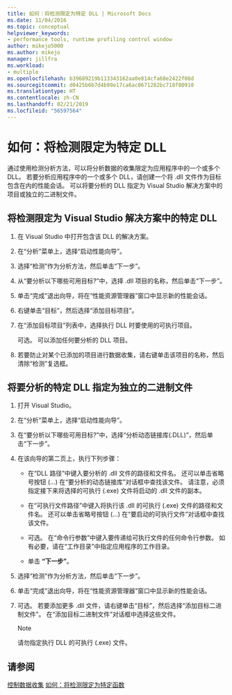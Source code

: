 ```yaml
---
title: 如何：将检测限定为特定 DLL | Microsoft Docs
ms.date: 11/04/2016
ms.topic: conceptual
helpviewer_keywords:
- performance tools, runtime profiling control window
author: mikejo5000
ms.author: mikejo
manager: jillfra
ms.workload:
- multiple
ms.openlocfilehash: b39689219b113343162aa0e814cfa68e2422f08d
ms.sourcegitcommit: d0425b6b7d4b99e17ca6ac0671282bc718f80910
ms.translationtype: HT
ms.contentlocale: zh-CN
ms.lasthandoff: 02/21/2019
ms.locfileid: "56597564"
---
```

# <a name="how-to-limit-instrumentation-to-specific-dlls"></a>如何：将检测限定为特定 DLL

通过使用检测分析方法，可以将分析数据的收集限定为应用程序中的一个或多个 DLL。 若要分析应用程序中的一个或多个 DLL，请创建一个将 .dll 文件作为目标包含在内的性能会话。 可以将要分析的 DLL 指定为 Visual Studio 解决方案中的项目或独立的二进制文件。

## <a name="to-limit-instrumentation-to-specific-dlls-in-a-visual-studio-solution"></a>将检测限定为 Visual Studio 解决方案中的特定 DLL

1. 在 Visual Studio 中打开包含该 DLL 的解决方案。

2. 在“分析”菜单上，选择“启动性能向导”。

3. 选择“检测”作为分析方法，然后单击“下一步”。

4. 从“要分析以下哪些可用目标?”中，选择 .dll 项目的名称，然后单击“下一步”。

5. 单击“完成”退出向导，将在“性能资源管理器”窗口中显示新的性能会话。

6. 右键单击“目标”，然后选择“添加目标项目”。

7. 在“添加目标项目”列表中，选择执行 DLL 时要使用的可执行项目。

     可选。 可以添加任何要分析的 DLL 项目。

8. 若要防止对某个已添加的项目进行数据收集，请右键单击该项目的名称，然后清除“检测”复选框。

## <a name="to-specify-specific-dlls-to-profile-as-independent-binaries"></a>将要分析的特定 DLL 指定为独立的二进制文件

1. 打开 Visual Studio。

2. 在“分析”菜单上，选择“启动性能向导”。

3. 在“要分析以下哪些可用目标?”中，选择“分析动态链接库(.DLL)”，然后单击“下一步”。

4. 在该向导的第二页上，执行下列步骤：

    - 在“DLL 路径”中键入要分析的 .dll 文件的路径和文件名。 还可以单击省略号按钮 (...) 在“要分析的动态链接库”对话框中查找该文件。 请注意，必须指定接下来将选择的可执行 (.exe) 文件将启动的 .dll 文件的副本。

    - 在“可执行文件路径”中键入将执行该 .dll 的可执行 (.exe) 文件的路径和文件名。 还可以单击省略号按钮 (...) 在“要启动的可执行文件”对话框中查找该文件。

    - 可选。 在“命令行参数”中键入要传递给可执行文件的任何命令行参数。 如有必要，请在“工作目录”中指定应用程序的工作目录。

    - 单击 **“下一步”**。

5. 选择“检测”作为分析方法，然后单击“下一步”。

6. 单击“完成”退出向导，将在“性能资源管理器”窗口中显示新的性能会话。

7. 可选。 若要添加更多 .dll 文件，请右键单击“目标”，然后选择“添加目标二进制文件”。 在“添加目标二进制文件”对话框中选择这些文件。

    > [!NOTE]
    > 请勿指定执行 DLL 的可执行 (.exe) 文件。

## <a name="see-also"></a>请参阅

[控制数据收集](../profiling/controlling-data-collection.md)
[如何：将检测限定为特定函数](../profiling/how-to-limit-instrumentation-to-specific-functions.md)